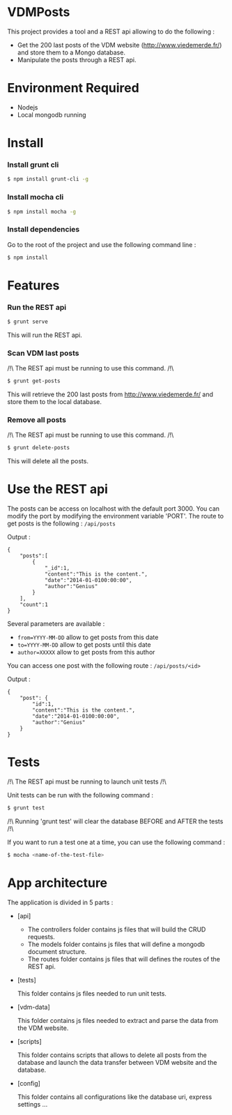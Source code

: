# VDMPosts
This project provides a tool and a REST api allowing to do the following :
* Get the 200 last posts of the VDM website (http://www.viedemerde.fr/) and store them to a Mongo database.
* Manipulate the posts through a REST api.

# Environment Required
* Nodejs
* Local mongodb running

# Install

### Install grunt cli
```sh
$ npm install grunt-cli -g
```

### Install mocha cli
```sh
$ npm install mocha -g
```

### Install dependencies
Go to the root of the project and use the following command line :
```sh
$ npm install
```

# Features

### Run the REST api
```sh
$ grunt serve
```
This will run the REST api.

### Scan VDM last posts
/!\ The REST api must be running to use this command. /!\
```sh
$ grunt get-posts
```
This will retrieve the 200 last posts from http://www.viedemerde.fr/ and store them to the local database.

### Remove all posts
/!\ The REST api must be running to use this command. /!\
```sh
$ grunt delete-posts
```
This will delete all the posts.

# Use the REST api
The posts can be access on localhost with the default port 3000. You can modify the port by modifying the environment variable 'PORT'.
The route to get posts is the following :
``/api/posts``

Output :

```
{
    "posts":[
        {
            "_id":1,
            "content":"This is the content.",
            "date":"2014-01-0100:00:00",
            "author":"Genius"
        }
    ],
    "count":1
}
```

Several parameters are available :
 * ``from=YYYY-MM-DD`` allow to get posts from this date
 * ``to=YYYY-MM-DD`` allow to get posts until this date
 * ``author=XXXXX`` allow to get posts from this author

You can access one post with the following route :
``/api/posts/<id>``

Output :

```
{
    "post": {
        "id":1,
        "content":"This is the content.",
        "date":"2014-01-0100:00:00",
        "author":"Genius"
    }
}
```

# Tests

/!\ The REST api must be running to launch unit tests /!\

Unit tests can be run with the following command :

```sh
$ grunt test
```

/!\ Running 'grunt test' will clear the database BEFORE and AFTER the tests /!\

If you want to run a test one at a time, you can use the following command :

```sh
$ mocha <name-of-the-test-file>
```
# App architecture

The application is divided in 5 parts :

* [api]

    - The controllers folder contains js files that will build the CRUD requests.
    - The models folder contains js files that will define a mongodb document structure.
    - The routes folder contains js files that will defines the routes of the REST api.

* [tests]

    This folder contains js files needed to run unit tests.

* [vdm-data]

    This folder contains js files needed to extract and parse the data from the VDM website.

* [scripts]

    This folder contains scripts that allows to delete all posts from the database and launch the data transfer between VDM website and the database.

* [config]

    This folder contains all configurations like the database uri, express settings ...